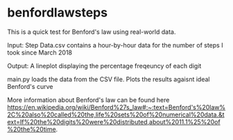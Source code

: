 # benfordlawsteps

This is a quick test for Benford's law using real-world data.

Input:
Step Data.csv contains a hour-by-hour data for the number of steps I took since March 2018

Output: 
A lineplot displaying the percentage freqeuncy of each digit

main.py loads the data from the CSV file. Plots the results agaisnt ideal Benford's curve 

More information about Benford's law can be found here 
https://en.wikipedia.org/wiki/Benford%27s_law#:~:text=Benford's%20law%2C%20also%20called%20the,life%20sets%20of%20numerical%20data.&text=If%20the%20digits%20were%20distributed,about%2011.1%25%20of%20the%20time.
